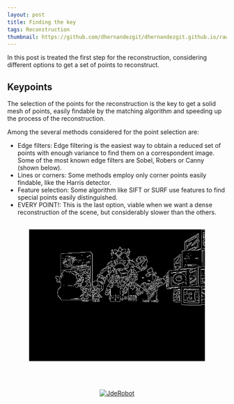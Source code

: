 ```yaml
---
layout: post
title: Finding the key
tags: Reconstruction
thumbnail: https://github.com/dhernandezgit/dhernandezgit.github.io/raw/master/images/canny.png
---
```

In this post is treated the first step for the reconstruction, considering different options to get a set of points to reconstruct.

## Keypoints
The selection of the points for the reconstruction is the key to get a solid mesh of points, easily findable by the matching algorithm and speeding up the process of the reconstruction.

Among the several methods considered for the point selection are:
- Edge filters: Edge filtering is the easiest way to obtain a reduced set of points with enough variance to find them on a correspondent image. Some of the most known edge filters are Sobel, Robers or Canny (shown below).
- Lines or corners: Some methods employ only corner points easily findable, like the Harris detector.
- Feature selection: Some algorithm like SIFT or SURF use features to find special points easily distinguished.
- EVERY POINT!: This is the last option, viable when we want a dense reconstruction of the scene, but considerably slower than the others. 
<br/><br/>
<p align="center">
<img src="https://github.com/dhernandezgit/dhernandezgit.github.io/raw/master/images/canny.png" alt="Scene" width="80%">
</p>
<br/><br/>

<p align="center">
<a href="https://jderobot.github.io/">
<img alt="JdeRobot" src="https://avatars1.githubusercontent.com/u/10959337?s=200&v=4" width="15%">
</a>
</p>